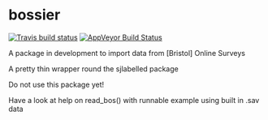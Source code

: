 # bossier

[![Travis build status](https://travis-ci.org/ianhandel/bossier.svg?branch=master)](https://travis-ci.org/ianhandel/bossier)
[![AppVeyor Build Status](https://ci.appveyor.com/api/projects/status/github/ianhandel/bossier?branch=master&svg=true)](https://ci.appveyor.com/project/ianhandel/bossier)


A package in development to import data from [Bristol] Online Surveys

A pretty thin wrapper round the sjlabelled package

Do not use this package yet!

Have a look at help on read_bos() with runnable example using built in .sav data
